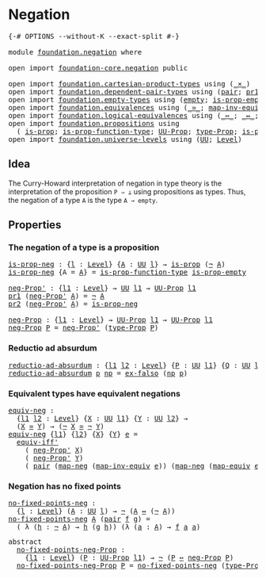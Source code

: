 # Negation

<pre class="Agda"><a id="21" class="Symbol">{-#</a> <a id="25" class="Keyword">OPTIONS</a> <a id="33" class="Pragma">--without-K</a> <a id="45" class="Pragma">--exact-split</a> <a id="59" class="Symbol">#-}</a>

<a id="64" class="Keyword">module</a> <a id="71" href="foundation.negation.html" class="Module">foundation.negation</a> <a id="91" class="Keyword">where</a>

<a id="98" class="Keyword">open</a> <a id="103" class="Keyword">import</a> <a id="110" href="foundation-core.negation.html" class="Module">foundation-core.negation</a> <a id="135" class="Keyword">public</a>

<a id="143" class="Keyword">open</a> <a id="148" class="Keyword">import</a> <a id="155" href="foundation.cartesian-product-types.html" class="Module">foundation.cartesian-product-types</a> <a id="190" class="Keyword">using</a> <a id="196" class="Symbol">(</a><a id="197" href="foundation-core.cartesian-product-types.html#577" class="Function Operator">_×_</a><a id="200" class="Symbol">)</a>
<a id="202" class="Keyword">open</a> <a id="207" class="Keyword">import</a> <a id="214" href="foundation.dependent-pair-types.html" class="Module">foundation.dependent-pair-types</a> <a id="246" class="Keyword">using</a> <a id="252" class="Symbol">(</a><a id="253" href="foundation-core.dependent-pair-types.html#575" class="InductiveConstructor">pair</a><a id="257" class="Symbol">;</a> <a id="259" href="foundation-core.dependent-pair-types.html#592" class="Field">pr1</a><a id="262" class="Symbol">;</a> <a id="264" href="foundation-core.dependent-pair-types.html#604" class="Field">pr2</a><a id="267" class="Symbol">)</a>
<a id="269" class="Keyword">open</a> <a id="274" class="Keyword">import</a> <a id="281" href="foundation.empty-types.html" class="Module">foundation.empty-types</a> <a id="304" class="Keyword">using</a> <a id="310" class="Symbol">(</a><a id="311" href="foundation-core.empty-types.html#1044" class="Datatype">empty</a><a id="316" class="Symbol">;</a> <a id="318" href="foundation-core.empty-types.html#2364" class="Function">is-prop-empty</a><a id="331" class="Symbol">;</a> <a id="333" href="foundation-core.empty-types.html#1147" class="Function">ex-falso</a><a id="341" class="Symbol">)</a>
<a id="343" class="Keyword">open</a> <a id="348" class="Keyword">import</a> <a id="355" href="foundation.equivalences.html" class="Module">foundation.equivalences</a> <a id="379" class="Keyword">using</a> <a id="385" class="Symbol">(</a><a id="386" href="foundation-core.equivalences.html#1607" class="Function Operator">_≃_</a><a id="389" class="Symbol">;</a> <a id="391" href="foundation-core.equivalences.html#5022" class="Function">map-inv-equiv</a><a id="404" class="Symbol">;</a> <a id="406" href="foundation-core.equivalences.html#1807" class="Function">map-equiv</a><a id="415" class="Symbol">)</a>
<a id="417" class="Keyword">open</a> <a id="422" class="Keyword">import</a> <a id="429" href="foundation.logical-equivalences.html" class="Module">foundation.logical-equivalences</a> <a id="461" class="Keyword">using</a> <a id="467" class="Symbol">(</a><a id="468" href="foundation-core.logical-equivalences.html#1025" class="Function Operator">_⇔_</a><a id="471" class="Symbol">;</a> <a id="473" href="foundation-core.logical-equivalences.html#886" class="Function Operator">_↔_</a><a id="476" class="Symbol">;</a> <a id="478" href="foundation-core.logical-equivalences.html#1516" class="Function">equiv-iff&#39;</a><a id="488" class="Symbol">)</a>
<a id="490" class="Keyword">open</a> <a id="495" class="Keyword">import</a> <a id="502" href="foundation.propositions.html" class="Module">foundation.propositions</a> <a id="526" class="Keyword">using</a>
  <a id="534" class="Symbol">(</a> <a id="536" href="foundation-core.propositions.html#1295" class="Function">is-prop</a><a id="543" class="Symbol">;</a> <a id="545" href="foundation-core.propositions.html#7822" class="Function">is-prop-function-type</a><a id="566" class="Symbol">;</a> <a id="568" href="foundation-core.propositions.html#1380" class="Function">UU-Prop</a><a id="575" class="Symbol">;</a> <a id="577" href="foundation-core.propositions.html#1482" class="Function">type-Prop</a><a id="586" class="Symbol">;</a> <a id="588" href="foundation-core.propositions.html#1549" class="Function">is-prop-type-Prop</a><a id="605" class="Symbol">)</a>
<a id="607" class="Keyword">open</a> <a id="612" class="Keyword">import</a> <a id="619" href="foundation.universe-levels.html" class="Module">foundation.universe-levels</a> <a id="646" class="Keyword">using</a> <a id="652" class="Symbol">(</a><a id="653" href="foundation-core.universe-levels.html#222" class="Primitive">UU</a><a id="655" class="Symbol">;</a> <a id="657" href="Agda.Primitive.html#597" class="Postulate">Level</a><a id="662" class="Symbol">)</a>
</pre>
## Idea

The Curry-Howard interpretation of negation in type theory is the interpretation of the proposition `P ⇒ ⊥` using propositions as types. Thus, the negation of a type `A` is the type `A → empty`.

## Properties

### The negation of a type is a proposition

<pre class="Agda"><a id="is-prop-neg"></a><a id="942" href="foundation.negation.html#942" class="Function">is-prop-neg</a> <a id="954" class="Symbol">:</a> <a id="956" class="Symbol">{</a><a id="957" href="foundation.negation.html#957" class="Bound">l</a> <a id="959" class="Symbol">:</a> <a id="961" href="Agda.Primitive.html#597" class="Postulate">Level</a><a id="966" class="Symbol">}</a> <a id="968" class="Symbol">{</a><a id="969" href="foundation.negation.html#969" class="Bound">A</a> <a id="971" class="Symbol">:</a> <a id="973" href="foundation-core.universe-levels.html#222" class="Primitive">UU</a> <a id="976" href="foundation.negation.html#957" class="Bound">l</a><a id="977" class="Symbol">}</a> <a id="979" class="Symbol">→</a> <a id="981" href="foundation-core.propositions.html#1295" class="Function">is-prop</a> <a id="989" class="Symbol">(</a><a id="990" href="foundation-core.negation.html#452" class="Function">¬</a> <a id="992" href="foundation.negation.html#969" class="Bound">A</a><a id="993" class="Symbol">)</a>
<a id="995" href="foundation.negation.html#942" class="Function">is-prop-neg</a> <a id="1007" class="Symbol">{</a><a id="1008" class="Argument">A</a> <a id="1010" class="Symbol">=</a> <a id="1012" href="foundation.negation.html#1012" class="Bound">A</a><a id="1013" class="Symbol">}</a> <a id="1015" class="Symbol">=</a> <a id="1017" href="foundation-core.propositions.html#7822" class="Function">is-prop-function-type</a> <a id="1039" href="foundation-core.empty-types.html#2364" class="Function">is-prop-empty</a>

<a id="neg-Prop&#39;"></a><a id="1054" href="foundation.negation.html#1054" class="Function">neg-Prop&#39;</a> <a id="1064" class="Symbol">:</a> <a id="1066" class="Symbol">{</a><a id="1067" href="foundation.negation.html#1067" class="Bound">l1</a> <a id="1070" class="Symbol">:</a> <a id="1072" href="Agda.Primitive.html#597" class="Postulate">Level</a><a id="1077" class="Symbol">}</a> <a id="1079" class="Symbol">→</a> <a id="1081" href="foundation-core.universe-levels.html#222" class="Primitive">UU</a> <a id="1084" href="foundation.negation.html#1067" class="Bound">l1</a> <a id="1087" class="Symbol">→</a> <a id="1089" href="foundation-core.propositions.html#1380" class="Function">UU-Prop</a> <a id="1097" href="foundation.negation.html#1067" class="Bound">l1</a>
<a id="1100" href="foundation-core.dependent-pair-types.html#592" class="Field">pr1</a> <a id="1104" class="Symbol">(</a><a id="1105" href="foundation.negation.html#1054" class="Function">neg-Prop&#39;</a> <a id="1115" href="foundation.negation.html#1115" class="Bound">A</a><a id="1116" class="Symbol">)</a> <a id="1118" class="Symbol">=</a> <a id="1120" href="foundation-core.negation.html#452" class="Function">¬</a> <a id="1122" href="foundation.negation.html#1115" class="Bound">A</a>
<a id="1124" href="foundation-core.dependent-pair-types.html#604" class="Field">pr2</a> <a id="1128" class="Symbol">(</a><a id="1129" href="foundation.negation.html#1054" class="Function">neg-Prop&#39;</a> <a id="1139" href="foundation.negation.html#1139" class="Bound">A</a><a id="1140" class="Symbol">)</a> <a id="1142" class="Symbol">=</a> <a id="1144" href="foundation.negation.html#942" class="Function">is-prop-neg</a>

<a id="neg-Prop"></a><a id="1157" href="foundation.negation.html#1157" class="Function">neg-Prop</a> <a id="1166" class="Symbol">:</a> <a id="1168" class="Symbol">{</a><a id="1169" href="foundation.negation.html#1169" class="Bound">l1</a> <a id="1172" class="Symbol">:</a> <a id="1174" href="Agda.Primitive.html#597" class="Postulate">Level</a><a id="1179" class="Symbol">}</a> <a id="1181" class="Symbol">→</a> <a id="1183" href="foundation-core.propositions.html#1380" class="Function">UU-Prop</a> <a id="1191" href="foundation.negation.html#1169" class="Bound">l1</a> <a id="1194" class="Symbol">→</a> <a id="1196" href="foundation-core.propositions.html#1380" class="Function">UU-Prop</a> <a id="1204" href="foundation.negation.html#1169" class="Bound">l1</a>
<a id="1207" href="foundation.negation.html#1157" class="Function">neg-Prop</a> <a id="1216" href="foundation.negation.html#1216" class="Bound">P</a> <a id="1218" class="Symbol">=</a> <a id="1220" href="foundation.negation.html#1054" class="Function">neg-Prop&#39;</a> <a id="1230" class="Symbol">(</a><a id="1231" href="foundation-core.propositions.html#1482" class="Function">type-Prop</a> <a id="1241" href="foundation.negation.html#1216" class="Bound">P</a><a id="1242" class="Symbol">)</a>
</pre>
### Reductio ad absurdum

<pre class="Agda"><a id="reductio-ad-absurdum"></a><a id="1283" href="foundation.negation.html#1283" class="Function">reductio-ad-absurdum</a> <a id="1304" class="Symbol">:</a> <a id="1306" class="Symbol">{</a><a id="1307" href="foundation.negation.html#1307" class="Bound">l1</a> <a id="1310" href="foundation.negation.html#1310" class="Bound">l2</a> <a id="1313" class="Symbol">:</a> <a id="1315" href="Agda.Primitive.html#597" class="Postulate">Level</a><a id="1320" class="Symbol">}</a> <a id="1322" class="Symbol">{</a><a id="1323" href="foundation.negation.html#1323" class="Bound">P</a> <a id="1325" class="Symbol">:</a> <a id="1327" href="foundation-core.universe-levels.html#222" class="Primitive">UU</a> <a id="1330" href="foundation.negation.html#1307" class="Bound">l1</a><a id="1332" class="Symbol">}</a> <a id="1334" class="Symbol">{</a><a id="1335" href="foundation.negation.html#1335" class="Bound">Q</a> <a id="1337" class="Symbol">:</a> <a id="1339" href="foundation-core.universe-levels.html#222" class="Primitive">UU</a> <a id="1342" href="foundation.negation.html#1310" class="Bound">l2</a><a id="1344" class="Symbol">}</a> <a id="1346" class="Symbol">→</a> <a id="1348" href="foundation.negation.html#1323" class="Bound">P</a> <a id="1350" class="Symbol">→</a> <a id="1352" href="foundation-core.negation.html#452" class="Function">¬</a> <a id="1354" href="foundation.negation.html#1323" class="Bound">P</a> <a id="1356" class="Symbol">→</a> <a id="1358" href="foundation.negation.html#1335" class="Bound">Q</a>
<a id="1360" href="foundation.negation.html#1283" class="Function">reductio-ad-absurdum</a> <a id="1381" href="foundation.negation.html#1381" class="Bound">p</a> <a id="1383" href="foundation.negation.html#1383" class="Bound">np</a> <a id="1386" class="Symbol">=</a> <a id="1388" href="foundation-core.empty-types.html#1147" class="Function">ex-falso</a> <a id="1397" class="Symbol">(</a><a id="1398" href="foundation.negation.html#1383" class="Bound">np</a> <a id="1401" href="foundation.negation.html#1381" class="Bound">p</a><a id="1402" class="Symbol">)</a>
</pre>
### Equivalent types have equivalent negations

<pre class="Agda"><a id="equiv-neg"></a><a id="1465" href="foundation.negation.html#1465" class="Function">equiv-neg</a> <a id="1475" class="Symbol">:</a>
  <a id="1479" class="Symbol">{</a><a id="1480" href="foundation.negation.html#1480" class="Bound">l1</a> <a id="1483" href="foundation.negation.html#1483" class="Bound">l2</a> <a id="1486" class="Symbol">:</a> <a id="1488" href="Agda.Primitive.html#597" class="Postulate">Level</a><a id="1493" class="Symbol">}</a> <a id="1495" class="Symbol">{</a><a id="1496" href="foundation.negation.html#1496" class="Bound">X</a> <a id="1498" class="Symbol">:</a> <a id="1500" href="foundation-core.universe-levels.html#222" class="Primitive">UU</a> <a id="1503" href="foundation.negation.html#1480" class="Bound">l1</a><a id="1505" class="Symbol">}</a> <a id="1507" class="Symbol">{</a><a id="1508" href="foundation.negation.html#1508" class="Bound">Y</a> <a id="1510" class="Symbol">:</a> <a id="1512" href="foundation-core.universe-levels.html#222" class="Primitive">UU</a> <a id="1515" href="foundation.negation.html#1483" class="Bound">l2</a><a id="1517" class="Symbol">}</a> <a id="1519" class="Symbol">→</a>
  <a id="1523" class="Symbol">(</a><a id="1524" href="foundation.negation.html#1496" class="Bound">X</a> <a id="1526" href="foundation-core.equivalences.html#1607" class="Function Operator">≃</a> <a id="1528" href="foundation.negation.html#1508" class="Bound">Y</a><a id="1529" class="Symbol">)</a> <a id="1531" class="Symbol">→</a> <a id="1533" class="Symbol">(</a><a id="1534" href="foundation-core.negation.html#452" class="Function">¬</a> <a id="1536" href="foundation.negation.html#1496" class="Bound">X</a> <a id="1538" href="foundation-core.equivalences.html#1607" class="Function Operator">≃</a> <a id="1540" href="foundation-core.negation.html#452" class="Function">¬</a> <a id="1542" href="foundation.negation.html#1508" class="Bound">Y</a><a id="1543" class="Symbol">)</a>
<a id="1545" href="foundation.negation.html#1465" class="Function">equiv-neg</a> <a id="1555" class="Symbol">{</a><a id="1556" href="foundation.negation.html#1556" class="Bound">l1</a><a id="1558" class="Symbol">}</a> <a id="1560" class="Symbol">{</a><a id="1561" href="foundation.negation.html#1561" class="Bound">l2</a><a id="1563" class="Symbol">}</a> <a id="1565" class="Symbol">{</a><a id="1566" href="foundation.negation.html#1566" class="Bound">X</a><a id="1567" class="Symbol">}</a> <a id="1569" class="Symbol">{</a><a id="1570" href="foundation.negation.html#1570" class="Bound">Y</a><a id="1571" class="Symbol">}</a> <a id="1573" href="foundation.negation.html#1573" class="Bound">e</a> <a id="1575" class="Symbol">=</a>
  <a id="1579" href="foundation-core.logical-equivalences.html#1516" class="Function">equiv-iff&#39;</a>
    <a id="1594" class="Symbol">(</a> <a id="1596" href="foundation.negation.html#1054" class="Function">neg-Prop&#39;</a> <a id="1606" href="foundation.negation.html#1566" class="Bound">X</a><a id="1607" class="Symbol">)</a>
    <a id="1613" class="Symbol">(</a> <a id="1615" href="foundation.negation.html#1054" class="Function">neg-Prop&#39;</a> <a id="1625" href="foundation.negation.html#1570" class="Bound">Y</a><a id="1626" class="Symbol">)</a>
    <a id="1632" class="Symbol">(</a> <a id="1634" href="foundation-core.dependent-pair-types.html#575" class="InductiveConstructor">pair</a> <a id="1639" class="Symbol">(</a><a id="1640" href="foundation-core.negation.html#499" class="Function">map-neg</a> <a id="1648" class="Symbol">(</a><a id="1649" href="foundation-core.equivalences.html#5022" class="Function">map-inv-equiv</a> <a id="1663" href="foundation.negation.html#1573" class="Bound">e</a><a id="1664" class="Symbol">))</a> <a id="1667" class="Symbol">(</a><a id="1668" href="foundation-core.negation.html#499" class="Function">map-neg</a> <a id="1676" class="Symbol">(</a><a id="1677" href="foundation-core.equivalences.html#1807" class="Function">map-equiv</a> <a id="1687" href="foundation.negation.html#1573" class="Bound">e</a><a id="1688" class="Symbol">)))</a>
</pre>
### Negation has no fixed points

<pre class="Agda"><a id="no-fixed-points-neg"></a><a id="1739" href="foundation.negation.html#1739" class="Function">no-fixed-points-neg</a> <a id="1759" class="Symbol">:</a>
  <a id="1763" class="Symbol">{</a><a id="1764" href="foundation.negation.html#1764" class="Bound">l</a> <a id="1766" class="Symbol">:</a> <a id="1768" href="Agda.Primitive.html#597" class="Postulate">Level</a><a id="1773" class="Symbol">}</a> <a id="1775" class="Symbol">(</a><a id="1776" href="foundation.negation.html#1776" class="Bound">A</a> <a id="1778" class="Symbol">:</a> <a id="1780" href="foundation-core.universe-levels.html#222" class="Primitive">UU</a> <a id="1783" href="foundation.negation.html#1764" class="Bound">l</a><a id="1784" class="Symbol">)</a> <a id="1786" class="Symbol">→</a> <a id="1788" href="foundation-core.negation.html#452" class="Function">¬</a> <a id="1790" class="Symbol">(</a><a id="1791" href="foundation.negation.html#1776" class="Bound">A</a> <a id="1793" href="foundation-core.logical-equivalences.html#886" class="Function Operator">↔</a> <a id="1795" class="Symbol">(</a><a id="1796" href="foundation-core.negation.html#452" class="Function">¬</a> <a id="1798" href="foundation.negation.html#1776" class="Bound">A</a><a id="1799" class="Symbol">))</a>
<a id="1802" href="foundation.negation.html#1739" class="Function">no-fixed-points-neg</a> <a id="1822" href="foundation.negation.html#1822" class="Bound">A</a> <a id="1824" class="Symbol">(</a><a id="1825" href="foundation-core.dependent-pair-types.html#575" class="InductiveConstructor">pair</a> <a id="1830" href="foundation.negation.html#1830" class="Bound">f</a> <a id="1832" href="foundation.negation.html#1832" class="Bound">g</a><a id="1833" class="Symbol">)</a> <a id="1835" class="Symbol">=</a>
  <a id="1839" class="Symbol">(</a> <a id="1841" class="Symbol">λ</a> <a id="1843" class="Symbol">(</a><a id="1844" href="foundation.negation.html#1844" class="Bound">h</a> <a id="1846" class="Symbol">:</a> <a id="1848" href="foundation-core.negation.html#452" class="Function">¬</a> <a id="1850" href="foundation.negation.html#1822" class="Bound">A</a><a id="1851" class="Symbol">)</a> <a id="1853" class="Symbol">→</a> <a id="1855" href="foundation.negation.html#1844" class="Bound">h</a> <a id="1857" class="Symbol">(</a><a id="1858" href="foundation.negation.html#1832" class="Bound">g</a> <a id="1860" href="foundation.negation.html#1844" class="Bound">h</a><a id="1861" class="Symbol">))</a> <a id="1864" class="Symbol">(λ</a> <a id="1867" class="Symbol">(</a><a id="1868" href="foundation.negation.html#1868" class="Bound">a</a> <a id="1870" class="Symbol">:</a> <a id="1872" href="foundation.negation.html#1822" class="Bound">A</a><a id="1873" class="Symbol">)</a> <a id="1875" class="Symbol">→</a> <a id="1877" href="foundation.negation.html#1830" class="Bound">f</a> <a id="1879" href="foundation.negation.html#1868" class="Bound">a</a> <a id="1881" href="foundation.negation.html#1868" class="Bound">a</a><a id="1882" class="Symbol">)</a>
</pre>
<pre class="Agda"><a id="1897" class="Keyword">abstract</a>
  <a id="no-fixed-points-neg-Prop"></a><a id="1908" href="foundation.negation.html#1908" class="Function">no-fixed-points-neg-Prop</a> <a id="1933" class="Symbol">:</a>
    <a id="1939" class="Symbol">{</a><a id="1940" href="foundation.negation.html#1940" class="Bound">l1</a> <a id="1943" class="Symbol">:</a> <a id="1945" href="Agda.Primitive.html#597" class="Postulate">Level</a><a id="1950" class="Symbol">}</a> <a id="1952" class="Symbol">(</a><a id="1953" href="foundation.negation.html#1953" class="Bound">P</a> <a id="1955" class="Symbol">:</a> <a id="1957" href="foundation-core.propositions.html#1380" class="Function">UU-Prop</a> <a id="1965" href="foundation.negation.html#1940" class="Bound">l1</a><a id="1967" class="Symbol">)</a> <a id="1969" class="Symbol">→</a> <a id="1971" href="foundation-core.negation.html#452" class="Function">¬</a> <a id="1973" class="Symbol">(</a><a id="1974" href="foundation.negation.html#1953" class="Bound">P</a> <a id="1976" href="foundation-core.logical-equivalences.html#1025" class="Function Operator">⇔</a> <a id="1978" href="foundation.negation.html#1157" class="Function">neg-Prop</a> <a id="1987" href="foundation.negation.html#1953" class="Bound">P</a><a id="1988" class="Symbol">)</a>
  <a id="1992" href="foundation.negation.html#1908" class="Function">no-fixed-points-neg-Prop</a> <a id="2017" href="foundation.negation.html#2017" class="Bound">P</a> <a id="2019" class="Symbol">=</a> <a id="2021" href="foundation.negation.html#1739" class="Function">no-fixed-points-neg</a> <a id="2041" class="Symbol">(</a><a id="2042" href="foundation-core.propositions.html#1482" class="Function">type-Prop</a> <a id="2052" href="foundation.negation.html#2017" class="Bound">P</a><a id="2053" class="Symbol">)</a>
</pre>